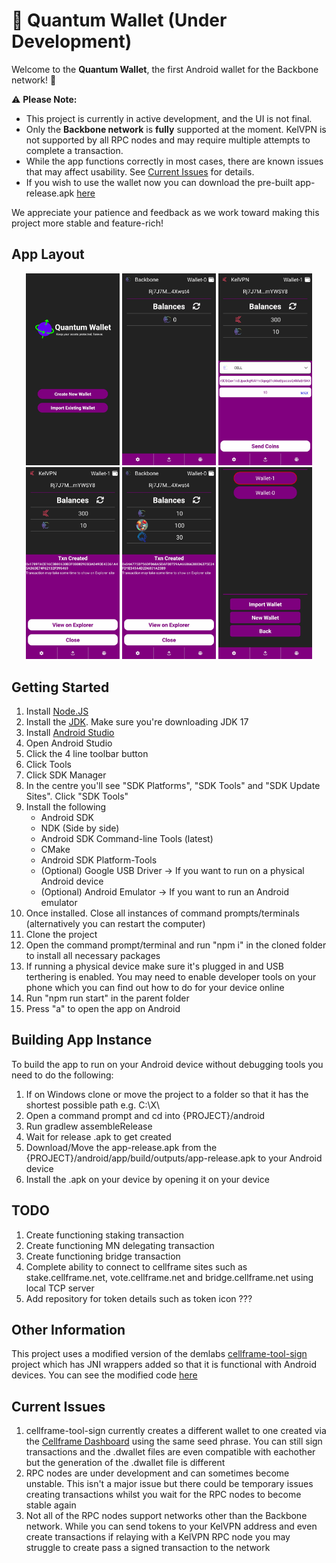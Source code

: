# 🚧 Quantum Wallet (Under Development)

Welcome to the **Quantum Wallet**, the first Android wallet for the Backbone network! 🎉  

⚠️ **Please Note:**
- This project is currently in active development, and the UI is not final.
- Only the **Backbone network** is **fully** supported at the moment. KelVPN is not supported by all RPC nodes and may require multiple attempts to complete a transaction.
- While the app functions correctly in most cases, there are known issues that may affect usability. See [Current Issues](#current-issues) for details.
- If you wish to use the wallet now you can download the pre-built app-release.apk [here](https://drive.google.com/file/d/1ZtakCn3yykhcESlImGa39B8Mne7fwOol/view?usp=sharing)
  
We appreciate your patience and feedback as we work toward making this project more stable and feature-rich!

## App Layout
<p align="center">
   <img src="https://github.com/the-whale-dev/cellframe-android-wallet-imgs/blob/main/Screenshot_20250122_222523_Quantum%20Wallet.jpg" alt="Init page of the wallet" width="150" />
   <img src="https://github.com/the-whale-dev/cellframe-android-wallet-imgs/blob/main/Screenshot_20250122_222843_Quantum%20Wallet.jpg" alt="Init page of the wallet" width="150" />
   <img src="https://github.com/the-whale-dev/cellframe-android-wallet-imgs/blob/main/Screenshot_20250123_010800_Quantum%20Wallet.jpg" alt="Init page of the wallet" width="150" />
   <img src="https://github.com/the-whale-dev/cellframe-android-wallet-imgs/blob/main/Screenshot_20250123_011144_Quantum%20Wallet.jpg" alt="Init page of the wallet" width="150" />
   <img src="https://github.com/the-whale-dev/cellframe-android-wallet-imgs/blob/main/Screenshot_20250122_223458_Quantum%20Wallet.jpg" alt="Init page of the wallet" width="150" />
   <img src="https://github.com/the-whale-dev/cellframe-android-wallet-imgs/blob/main/Screenshot_20250123_005115_Quantum%20Wallet.jpg" alt="Init page of the wallet" width="150" />
</p>

## Getting Started

1) Install [Node.JS](https://nodejs.org/en/download)
2) Install the [JDK](https://www.oracle.com/java/technologies/downloads/?er=221886#java17). Make sure you're downloading JDK 17
3) Install [Android Studio](https://developer.android.com/studio)
4) Open Android Studio
5) Click the 4 line toolbar button
6) Click Tools
7) Click SDK Manager
8) In the centre you'll see "SDK Platforms", "SDK Tools" and "SDK Update Sites". Click "SDK Tools"
9) Install the following
   - Android SDK
   - NDK (Side by side)
   - Android SDK Command-line Tools (latest)
   - CMake
   - Android SDK Platform-Tools
   - (Optional) Google USB Driver -> If you want to run on a physical Android device
   - (Optional) Android Emulator -> If you want to run an Android emulator
10) Once installed. Close all instances of command prompts/terminals (alternatively you can restart the computer)
11) Clone the project
12) Open the command prompt/terminal and run "npm i" in the cloned folder to install all necessary packages
13) If running a physical device make sure it's plugged in and USB terthering is enabled. You may need to enable developer tools on your phone which you can find out how to do for your device online
14) Run "npm run start" in the parent folder
15) Press "a" to open the app on Android

## Building App Instance

To build the app to run on your Android device without debugging tools you need to do the following:
1) If on Windows clone or move the project to a folder so that it has the shortest possible path e.g. C:\X\
2) Open a command prompt and cd into {PROJECT}/android
3) Run gradlew assembleRelease
4) Wait for release .apk to get created
5) Download/Move the app-release.apk from the {PROJECT}/android/app/build/outputs/app-release.apk to your Android device
6) Install the .apk on your device by opening it on your device

## TODO
1) Create functioning staking transaction
2) Create functioning MN delegating transaction
3) Create functioning bridge transaction
4) Complete ability to connect to cellframe sites such as stake.cellframe.net, vote.cellframe.net and bridge.cellframe.net using local TCP server
5) Add repository for token details such as token icon ???

## Other Information
This project uses a modified version of the demlabs [cellframe-tool-sign](https://gitlab.demlabs.net/cellframe/cellframe-tool-sign) project which has JNI wrappers added so that it is functional with Android devices. You can see the modified code [here](https://github.com/the-whale-dev/cellframe-android-wallet-misc)

## Current Issues
1) cellframe-tool-sign currently creates a different wallet to one created via the [Cellframe Dashboard](https://cellframe.net/download/) using the same seed phrase. You can still sign transactions and the .dwallet files are even compatible with eachother but the generation of the .dwallet file is different
2) RPC nodes are under development and can sometimes become unstable. This isn't a major issue but there could be temporary issues creating transactions whilst you wait for the RPC nodes to become stable again
3) Not all of the RPC nodes support networks other than the Backbone network. While you can send tokens to your KelVPN address and even create transactions if relaying with a KelVPN RPC node you may struggle to create pass a signed transaction to the network
